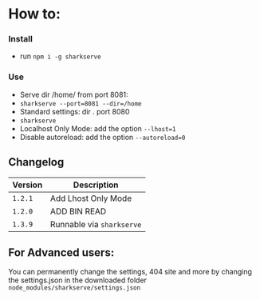 # How to:
### Install
- run `npm i -g sharkserve`

### Use
- Serve dir /home/ from port 8081:
- `sharkserve --port=8081 --dir=/home`
- Standard settings: dir . port 8080
- `sharkserve`
- Localhost Only Mode: add the option `--lhost=1`
- Disable autoreload: add the option `--autoreload=0`

## Changelog
Version	| Description
--------|--------------------
`1.2.1`	| Add Lhost Only Mode
`1.2.0`	| ADD BIN READ
`1.3.9` | Runnable via `sharkserve`

## For Advanced users:
You can permanently change the settings, 404 site and more by changing the settings.json in the downloaded folder `node_modules/sharkserve/settings.json`